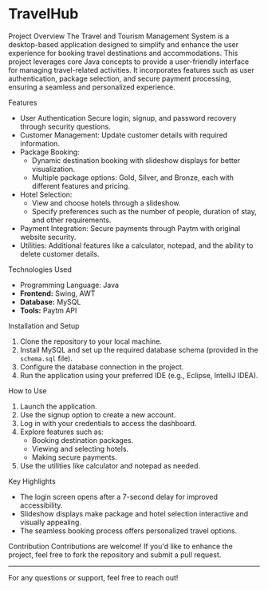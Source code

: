 # TravelHub

Project Overview
The Travel and Tourism Management System is a desktop-based application designed to simplify and enhance the user experience for booking travel destinations and accommodations. This project leverages core Java concepts to provide a user-friendly interface for managing travel-related activities. It incorporates features such as user authentication, package selection, and secure payment processing, ensuring a seamless and personalized experience.

Features
- User Authentication Secure login, signup, and password recovery through security questions.
- Customer Management: Update customer details with required information.
- Package Booking:
  - Dynamic destination booking with slideshow displays for better visualization.
  - Multiple package options: Gold, Silver, and Bronze, each with different features and pricing.
- Hotel Selection:
  - View and choose hotels through a slideshow.
  - Specify preferences such as the number of people, duration of stay, and other requirements.
- Payment Integration: Secure payments through Paytm with original website security.
- Utilities: Additional features like a calculator, notepad, and the ability to delete customer details.

Technologies Used
- Programming Language: Java
- **Frontend:** Swing, AWT
- **Database:** MySQL
- **Tools:** Paytm API

Installation and Setup
1. Clone the repository to your local machine.
2. Install MySQL and set up the required database schema (provided in the `schema.sql` file).
3. Configure the database connection in the project.
4. Run the application using your preferred IDE (e.g., Eclipse, IntelliJ IDEA).

How to Use
1. Launch the application.
2. Use the signup option to create a new account.
3. Log in with your credentials to access the dashboard.
4. Explore features such as:
   - Booking destination packages.
   - Viewing and selecting hotels.
   - Making secure payments.
5. Use the utilities like calculator and notepad as needed.

Key Highlights
- The login screen opens after a 7-second delay for improved accessibility.
- Slideshow displays make package and hotel selection interactive and visually appealing.
- The seamless booking process offers personalized travel options.

Contribution
Contributions are welcome! If you'd like to enhance the project, feel free to fork the repository and submit a pull request.

---
For any questions or support, feel free to reach out!
